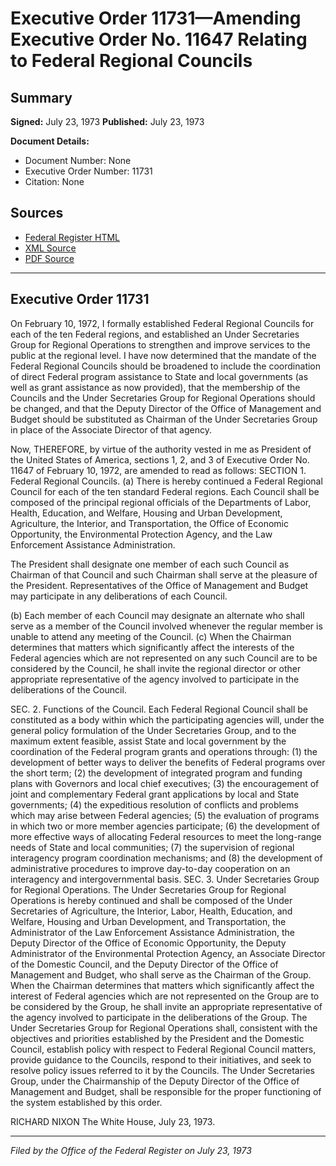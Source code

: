 # Executive Order 11731—Amending Executive Order No. 11647 Relating to Federal Regional Councils

## Summary

**Signed:** July 23, 1973
**Published:** July 23, 1973

**Document Details:**
- Document Number: None
- Executive Order Number: 11731
- Citation: None

## Sources
- [Federal Register HTML](https://www.presidency.ucsb.edu/documents/executive-order-11731-amending-executive-order-no-11647-relating-federal-regional-councils)
- [XML Source](None)
- [PDF Source](None)

---

## Executive Order 11731

On February 10, 1972, I formally established Federal Regional Councils for each of the ten Federal regions, and established an Under Secretaries Group for Regional Operations to strengthen and improve services to the public at the regional level. I have now determined that the mandate of the Federal Regional Councils should be broadened to include the coordination of direct Federal program assistance to State and local governments (as well as grant assistance as now provided), that the membership of the Councils and the Under Secretaries Group for Regional Operations should be changed, and that the Deputy Director of the Office of Management and Budget should be substituted as Chairman of the Under Secretaries Group in place of the Associate Director of that agency.

Now, THEREFORE, by virtue of the authority vested in me as President of the United States of America, sections 1, 2, and 3 of Executive Order No. 11647 of February 10, 1972, are amended to read as follows:
SECTION 1. Federal Regional Councils. (a) There is hereby continued a Federal Regional Council for each of the ten standard Federal regions. Each Council shall be composed of the principal regional officials of the Departments of Labor, Health, Education, and Welfare, Housing and Urban Development, Agriculture, the Interior, and Transportation, the Office of Economic Opportunity, the Environmental Protection Agency, and the Law Enforcement Assistance Administration.

The President shall designate one member of each such Council as Chairman of that Council and such Chairman shall serve at the pleasure of the President. Representatives of the Office of Management and Budget may participate in any deliberations of each Council.

(b) Each member of each Council may designate an alternate who shall serve as a member of the Council involved whenever the regular member is unable to attend any meeting of the Council.
(c) When the Chairman determines that matters which significantly affect the interests of the Federal agencies which are not represented on any such Council are to be considered by the Council, he shall invite the regional director or other appropriate representative of the agency involved to participate in the deliberations of the Council.

SEC. 2. Functions of the Council. Each Federal Regional Council shall be constituted as a body within which the participating agencies will, under the general policy formulation of the Under Secretaries Group, and to the maximum extent feasible, assist State and local government by the coordination of the Federal program grants and operations through:
    (1) the development of better ways to deliver the benefits of Federal programs over the short term;
    (2) the development of integrated program and funding plans with Governors and local chief executives;
    (3) the encouragement of joint and complementary Federal grant applications by local and State governments;
    (4) the expeditious resolution of conflicts and problems which may arise between Federal agencies;
    (5) the evaluation of programs in which two or more member agencies participate;
    (6) the development of more effective ways of allocating Federal resources to meet the long-range needs of State and local communities;
    (7) the supervision of regional interagency program coordination mechanisms; and
    (8) the development of administrative procedures to improve day-to-day cooperation on an interagency and intergovernmental basis.
SEC. 3. Under Secretaries Group for Regional Operations. The Under Secretaries Group for Regional Operations is hereby continued and shall be composed of the Under Secretaries of Agriculture, the Interior, Labor, Health, Education, and Welfare, Housing and Urban Development, and Transportation, the Administrator of the Law Enforcement Assistance Administration, the Deputy Director of the Office of Economic Opportunity, the Deputy Administrator of the Environmental Protection Agency, an Associate Director of the Domestic Council, and the Deputy Director of the Office of Management and Budget, who shall serve as the Chairman of the Group. When the Chairman determines that matters which significantly affect the interest of Federal agencies which are not represented on the Group are to be considered by the Group, he shall invite an appropriate representative of the agency involved to participate in the deliberations of the Group. The Under Secretaries Group for Regional Operations shall, consistent with the objectives and priorities established by the President and the Domestic Council, establish policy with respect to Federal Regional Council matters, provide guidance to the Councils, respond to their initiatives, and seek to resolve policy issues referred to it by the Councils. The Under Secretaries Group, under the Chairmanship of the Deputy Director of the Office of Management and Budget, shall be responsible for the proper functioning of the system established by this order.

RICHARD NIXON
The White House,
July 23, 1973.

---

*Filed by the Office of the Federal Register on July 23, 1973*
